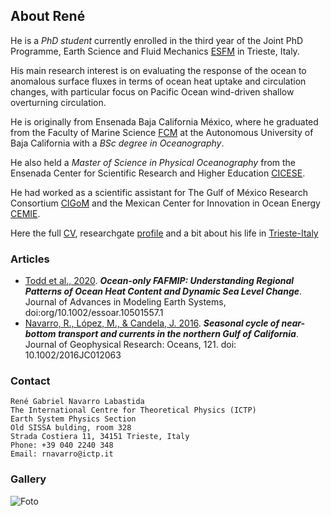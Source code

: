 ## About René

He is a _PhD student_ currently enrolled in the third year of the Joint PhD Programme, Earth Science and Fluid Mechanics [ESFM](https://web.units.it/dottorato/esfm/) in Trieste, Italy. 

His main research interest is on evaluating the response of the ocean to anomalous surface fluxes in terms of ocean heat uptake and circulation changes, with particular focus on Pacific Ocean wind-driven shallow overturning circulation.

He is originally from Ensenada Baja California México, where he graduated from the Faculty of Marine Science [FCM](http://fcm.ens.uabc.mx/) at the Autonomous University of Baja California with a _BSc degree in Oceanography_. 

He also held a _Master of Science in Physical Oceanography_ from the Ensenada Center for Scientific Research and Higher Education [CICESE](https://www.cicese.edu.mx/).

He had worked as a scientific assistant for The Gulf of México Research Consortium [CIGoM](https://cigom.org/en/) and the Mexican Center for Innovation in Ocean Energy [CEMIE](https://cemieoceano.mx/).

Here the full [CV](https://raw.githubusercontent.com/enerle/rnavarro.github.io/main/ReneNavarro_CVU.pdf), researchgate [profile](https://www.researchgate.net/profile/Rene-Navarro-Labastida) and a bit about his life in [Trieste-Italy](https://raw.githubusercontent.com/enerle/rnavarro.github.io/main/fig1.jpg)

### Articles
- [Todd et al., 2020](https://agupubs.onlinelibrary.wiley.com/doi/full/10.1029/2019MS002027). ***Ocean-only FAFMIP: Understanding Regional Patterns of Ocean Heat Content and Dynamic Sea Level Change***. Journal of Advances in Modeling Earth Systems, doi:org/10.1002/essoar.10501557.1
- [Navarro, R., López, M., & Candela, J. 2016](https://agupubs.onlinelibrary.wiley.com/doi/10.1002/2016JC012063). ***Seasonal cycle of near-bottom transport and currents in the northern Gulf of California***. Journal of Geophysical Research: Oceans, 121. doi: 10.1002/2016JC012063

### Contact
```
René Gabriel Navarro Labastida
The International Centre for Theoretical Physics (ICTP)
Earth System Physics Section
Old SISSA bulding, room 328
Strada Costiera 11, 34151 Trieste, Italy
Phone: +39 040 2240 348
Email: rnavarro@ictp.it
```
### Gallery
![Foto](https://raw.githubusercontent.com/enerle/rnavarro/main/gallery1.jpg)
